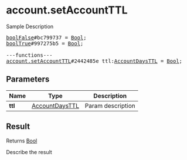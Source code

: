 # account.setAccountTTL

Sample Description

<pre>
<a href="../constructor/boolFalse">boolFalse</a>#bc799737 = <a href="../type/Bool.md">Bool</a>;
<a href="../constructor/boolTrue">boolTrue</a>#997275b5 = <a href="../type/Bool.md">Bool</a>;

---functions---
<a href="../method/account.setAccountTTL.md">account.setAccountTTL</a>#2442485e ttl:<a href="../type/AccountDaysTTL.md">AccountDaysTTL</a> = <a href="../type/Bool.md">Bool</a>;
</pre>

## Parameters

| Name | Type | Description |
|------|:----:|-------------|
| **ttl** | <a href="../type/AccountDaysTTL.md">AccountDaysTTL</a> | Param description |

## Result

Returns <a href="../type/Bool.md">Bool</a>

Describe the result

